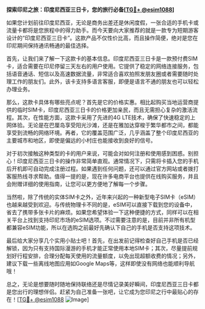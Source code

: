 **探索印尼之旅：印度尼西亚三日卡，您的旅行必备[[TG💪+ @esim1088](https://t.me/s/esim1088)]**

如果您计划前往印度尼西亚，无论是商务出差还是休闲度假，一张合适的手机卡或流量卡都将是您旅程中的得力助手。而今天要向大家推荐的就是一款专为短期游客设计的“印度尼西亚三日卡”。这款产品不仅性价比高，而且操作简便，绝对是您在印尼期间保持通讯畅通的最佳选择。

首先，让我们来了解一下这款卡的基本信息。印度尼西亚三日卡是一款预付费SIM卡，适合需要在印尼停留三天左右的用户使用。它提供了稳定的网络连接服务，包括语音通话、短信以及高速数据流量，非常适合喜欢拍照发朋友圈或者需要随时处理工作的朋友们。此外，该卡支持多语言客服，即便是语言不通的朋友也可以轻松办理业务。

那么，这款卡具体有哪些亮点呢？首先是它的价格实惠。相比起购买当地运营商提供的临时SIM卡，印度尼西亚三日卡的价格更加亲民，而且无需担心复杂的激活流程。其次，在性能方面，这款卡采用了先进的4G LTE技术，确保了快速稳定的上网体验。无论是在巴厘岛享受阳光沙滩，还是在雅加达穿梭于繁华都市之间，都能享受到流畅的网络环境。再者，它的覆盖范围广泛，几乎涵盖了整个印度尼西亚的主要城市和地区，即使是偏远的小村庄也能接收到良好的信号。

对于初次接触这种类型的卡的用户来说，可能会对如何注册和使用感到困惑。别担心！印度尼西亚三日卡的操作非常简单直观。通常情况下，只需将卡插入您的手机后开机即可自动完成注册过程。如果遇到任何问题，还可以通过官方网站或者拨打客服热线寻求帮助。值得一提的是，现在许多电商平台也提供在线购买服务，并且会附赠详细的使用指南，让您可以更方便地了解每一个步骤。

当然啦，除了传统的实体SIM卡之外，近年来兴起的一种新型电子SIM卡（eSIM）也越来越受到欢迎。与传统物理卡不同的是，eSIM可以直接下载到您的设备中，省去了携带多张卡片的麻烦。如果您希望体验一下这种便捷的方式，同样可以在相关平台上找到支持印尼市场的eSIM选项。不过需要注意的是，目前并非所有机型都兼容eSIM功能，所以在选购之前最好先确认下自己的手机是否支持这项技术。

最后给大家分享几个实用小贴士吧！首先，在出发前记得检查好自己手机是否已经解锁，因为只有支持国际漫游的手机才能正常使用本地SIM卡；其次，尽量提前规划好行程安排，合理分配每天使用的流量额度，以免出现超额收费的情况；另外，建议下载一些离线地图应用如Google Maps等，这样即使没有网络也能顺利导航哦！

总之，无论是想要随时随地保持联络还是尽情记录美好瞬间，印度尼西亚三日卡都是您出行的理想伴侣。赶紧为自己准备一张吧，让它成为您印尼之行中最贴心的存在！[[TG💪+ @esim1088](https://t.me/s/esim1088) ![Image](https://i.postimg.cc/4NQfJmqS/Snipaste-2025-05-13-00-14-12.png)]